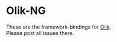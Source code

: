 # Olik-NG

These are the framework-bindings for [Olik](https://github.com/Memeplexx/Olik).  
Please post all issues there.